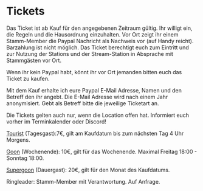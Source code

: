 # Tickets

Das Ticket ist ab Kauf für den angegebenen Zeitraum gültig. Ihr willigt ein, die Regeln und die Hausordnung einzuhalten.
Vor Ort zeigt ihr einem Stamm-Member die Paypal Nachricht als Nachweis vor (auf Handy reicht). Barzahlung ist nicht möglich. Das Ticket berechtigt euch zum Eintritt und zur Nutzung der Stations und der Stream-Station in Absprache mit Stammgästen vor Ort.

Wenn ihr kein Paypal habt, könnt ihr vor Ort jemanden bitten euch das Ticket zu kaufen.

Mit dem Kauf erhalte ich eure Paypal E-Mail Adresse, Namen und den Betreff den ihr angebt. Die E-Mail Adresse wird nach einem Jahr anonymisiert. Gebt als Betreff bitte die jeweilige Ticketart an.

Die Tickets gelten auch nur, wenn die Location offen hat. Informiert euch vorher im Terminkalender oder Discord!

[Tourist](https://paypal.me/madgearfgc/7EUR) (Tagesgast):7€, gilt am Kaufdatum bis zum nächsten Tag 4 Uhr Morgens.

[Goon](https://paypal.me/madgearfgc/10EUR)  (Wochenende): 10€, gilt für das Wochenende. Maximal Freitag 18:00 - Sonntag 18:00.

[Supergoon](https://paypal.me/madgearfgc/20EUR)  (Dauergast): 20€, gilt für den Monat des Kaufdatums.

Ringleader: Stamm-Member mit Verantwortung. Auf Anfrage.
